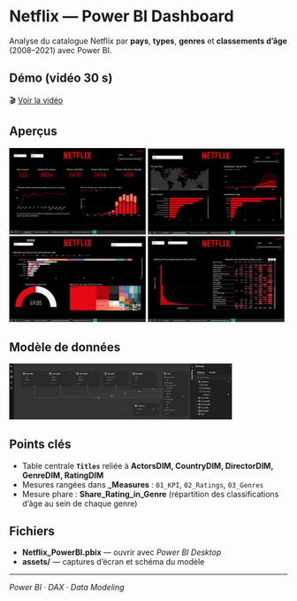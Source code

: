 # Netflix — Power BI Dashboard

Analyse du catalogue Netflix par **pays**, **types**, **genres** et **classements d’âge** (2008–2021) avec Power BI.

## Démo (vidéo 30 s)
🎬  [Voir la vidéo](Netflix-PowerBI-Dashboard/assets/Demo.mp4)


## Aperçus
<img src="Netflix-PowerBI-Dashboard/assets/Overview_1.png" width="49%"/> <img src="Netflix-PowerBI-Dashboard/assets/Overview_2.png" width="49%"/><br/>
<img src="Netflix-PowerBI-Dashboard/assets/Overview_3.png" width="49%"/> <img src="Netflix-PowerBI-Dashboard/assets/Overview_4.png" width="49%"/>

## Modèle de données
<img src="Netflix-PowerBI-Dashboard/assets/Modele_relations.png" width="80%"/>

## Points clés
- Table centrale **`Titles`** reliée à **ActorsDIM, CountryDIM, DirectorDIM, GenreDIM, RatingDIM**
- Mesures rangées dans **_Measures** : `01_KPI`, `02_Ratings`, `03_Genres`
- Mesure phare : **Share_Rating_in_Genre** (répartition des classifications d’âge au sein de chaque genre)

## Fichiers
- **Netflix_PowerBI.pbix** — ouvrir avec *Power BI Desktop*
- **assets/** — captures d’écran et schéma du modèle

---

*Power BI · DAX · Data Modeling*

